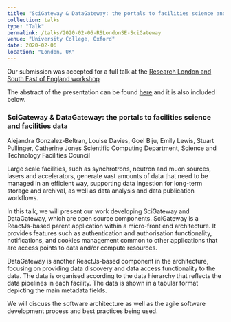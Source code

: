 ```yaml
---
title: "SciGateway & DataGateway: the portals to facilities science and facilities data"
collection: talks
type: "Talk"
permalink: /talks/2020-02-06-RSLondonSE-SciGateway
venue: "University College, Oxford"
date: 2020-02-06
location: "London, UK"
---
```


Our submission was accepted for a full talk at the [Research London and South East of England workshop](https://rslondon.ac.uk/rslondonse-2020/)

The abstract of the presentation can be found [here](https://rslondon.ac.uk/rslondonse-2020/abstracts/#ft4) and it is also included below.

### SciGateway & DataGateway: the portals to facilities science and facilities data

Alejandra Gonzalez-Beltran, Louise Davies, Goel Biju, Emily Lewis, Stuart Pullinger, Catherine Jones
Scientific Computing Department, Science and Technology Facilities Council

Large scale facilities, such as synchrotrons, neutron and muon sources, lasers and accelerators, generate vast amounts of data that need to be managed in an efficient way, supporting data ingestion for long-term storage and archival, as well as data analysis and data publication workflows.

In this talk, we will present our work developing SciGateway and DataGateway, which are open source components. SciGateway is a ReactJs-based parent application within a micro-front end architecture. It provides features such as authentication and authorisation functionality, notifications, and cookies management common to other applications that are access points to data and/or compute resources.

DataGateway is another ReactJs-based component in the architecture, focusing on providing data discovery and data access functionality to the data. The data is organised according to the data hierarchy that reflects the data pipelines in each facility. The data is shown in a tabular format depicting the main metadata fields.

We will discuss the software architecture as well as the agile software development process and best practices being used.
